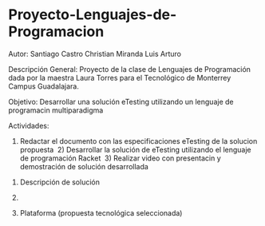 # Proyecto-Lenguajes-de-Programacion

Autor:
Santiago Castro
Christian Miranda
Luis Arturo 

Descripción General:
Proyecto de la clase de Lenguajes de Programación dada por la maestra Laura Torres
para el Tecnológico de Monterrey Campus Guadalajara. 

Objetivo:
Desarrollar una solución eTesting utilizando un lenguaje de programacin multiparadigma

Actividades:
  1) Redactar el documento con las especificaciones eTesting de la solucion propuesta
  2) Desarrollar la solución de eTesting utilizando el lenguaje de programación Racket
  3) Realizar video con presentacin y demostración de solución desarrollada
  


1. Descripción de solución


2. 


3. Plataforma (propuesta tecnológica seleccionada)
